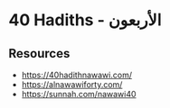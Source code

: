 #  40 Hadiths - الأربعون

## Resources
- https://40hadithnawawi.com/
- https://alnawawiforty.com/
- https://sunnah.com/nawawi40

